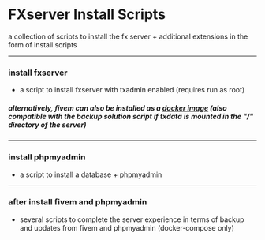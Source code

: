 # FXserver Install Scripts
a collection of scripts to install the fx server + additional extensions in the form of install scripts

-----

### install fxserver
- a script to install fxserver with txadmin enabled (requires run as root)
##### alternatively, fivem can also be installed as a [docker image](https://github.com/LizenzFass78851/fxserverdockerimage) (also compatible with the backup solution script if txdata is mounted in the "/" directory of the server)

-----

### install phpmyadmin
- a script to install a database + phpmyadmin

-----

### after install fivem and phpmyadmin
- several scripts to complete the server experience in terms of backup and updates from fivem and phpmyadmin (docker-compose only)
